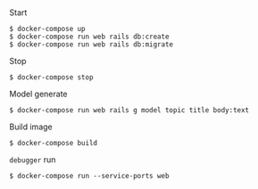#

Start

```
$ docker-compose up
$ docker-compose run web rails db:create
$ docker-compose run web rails db:migrate
```

Stop

```
$ docker-compose stop
```

Model generate

```
$ docker-compose run web rails g model topic title body:text
```

Build image

```
$ docker-compose build
```

`debugger` run

```
$ docker-compose run --service-ports web
```
